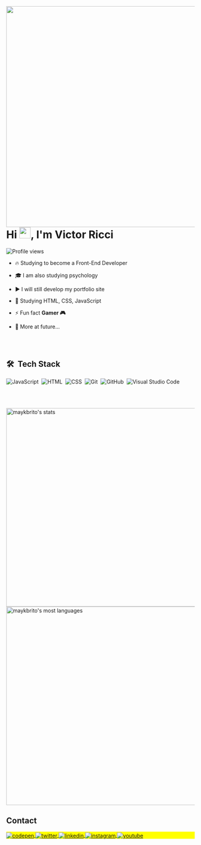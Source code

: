 <img align="right" height="590em" src="https://raw.githubusercontent.com/gist/victorbricci/fb4fdedd8f0c365b5c9ec3abd8653598/raw/04f1a5093ba6d2fe4746a0e8a710c3954c884272/githubcard.svg"/>
<h1 align="left">Hi <img src="https://raw.githubusercontent.com/kaueMarques/kaueMarques/master/hi.gif" height="30px">, I'm Victor Ricci</h1>
<p align="left"> <img src="https://komarev.com/ghpvc/?username=victorbricci&color=yellow" alt="Profile views" /> </p>

- 🔥 Studying to become a Front-End Developer

- 🎓 I am also studying psychology

- ▶️ I will still develop my portfolio site

- 💬 Studying HTML, CSS, JavaScript

- ⚡ Fun fact **Gamer 🎮**

- 🚀 More at future...



<br><br>

## 🛠 &nbsp;Tech Stack

![JavaScript](https://img.shields.io/badge/-JavaScript-05122A?style=flat&logo=javascript)&nbsp;
![HTML](https://img.shields.io/badge/-HTML-05122A?style=flat&logo=HTML5)&nbsp;
![CSS](https://img.shields.io/badge/-CSS-05122A?style=flat&logo=CSS3&logoColor=1572B6)&nbsp;
![Git](https://img.shields.io/badge/-Git-05122A?style=flat&logo=git)&nbsp;
![GitHub](https://img.shields.io/badge/-GitHub-05122A?style=flat&logo=github)&nbsp;
![Visual Studio Code](https://img.shields.io/badge/-Visual%20Studio%20Code-05122A?style=flat&logo=visual-studio-code&logoColor=007ACC)&nbsp;

<br><br>

<p align="left">
<img width="530em" src="https://github-readme-stats.vercel.app/api?username=victorbricci&show_icons=true&theme=vision-friendly-dark" alt="maykbrito's stats"/>
<img width="530em" src="https://github-readme-stats.vercel.app/api/top-langs/?username=victorbricci&layout=compact&theme=vision-friendly-dark" alt="maykbrito's most languages"/>
</p>

## Contact

<p align="left" style="background:yellow">
<a href="https://codepen.io/maykbrito" target="_blank">
  <img align="center" src="https://img.shields.io/badge/-victoricci-05122A?style=flat&logo=codepen" alt="codepen"/>
</a>
<a href="https://twitter.com/maykbrito" target="_blank">
  <img align="center" src="https://img.shields.io/badge/-victoricci-05122A?style=flat&logo=twitter" alt="twitter"/>  
</a>
<a href="https://linkedin.com/in/maykbrito" target="_blank">
  <img align="center" src="https://img.shields.io/badge/-victoricci-05122A?style=flat&logo=linkedin" alt="linkedin"/>
</a>
<a href="https://instagram.com/maykbrito" target="_blank">
 <img align="center" src="https://img.shields.io/badge/-victoricci-05122A?style=flat&logo=instagram" alt="instagram"/>
</a>
<a href="https://youtube.com/maykbrito" target="_blank">
 <img align="center" src="https://img.shields.io/badge/-victoricci-05122A?style=flat&logo=youtube" alt="youtube"/>
</a>
</p>
